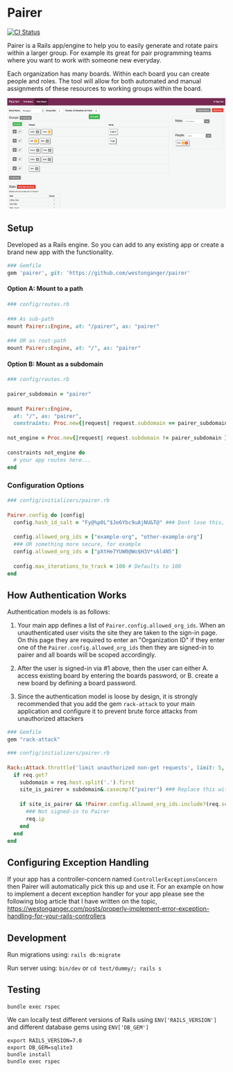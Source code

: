 # Pairer

<a href='https://github.com/westonganger/pairer/actions' target='_blank'><img src="https://github.com/westonganger/pairer/workflows/Tests/badge.svg" style="max-width:100%;" height='21' style='border:0px;height:21px;' border='0' alt="CI Status"></a>

Pairer is a Rails app/engine to help you to easily generate and rotate pairs within a larger group. For example its great for pair programming teams where you want to work with someone new everyday.

Each organization has many boards. Within each board you can create people and roles. The tool will allow for both automated and manual assignments of these resources to working groups within the board.

![Screenshot](/screenshot.png)

## Setup

Developed as a Rails engine. So you can add to any existing app or create a brand new app with the functionality.

```ruby
### Gemfile
gem 'pairer', git: 'https://github.com/westonganger/pairer'
```


#### Option A: Mount to a path

```ruby
### config/routes.rb

### As sub-path
mount Pairer::Engine, at: "/pairer", as: "pairer"

### OR as root-path
mount Pairer::Engine, at: "/", as: "pairer"
```

#### Option B: Mount as a subdomain

```ruby
### config/routes.rb

pairer_subdomain = "pairer"

mount Pairer::Engine, 
  at: "/", as: "pairer", 
  constraints: Proc.new{|request| request.subdomain == pairer_subdomain }

not_engine = Proc.new{|request| request.subdomain != pairer_subdomain }

constraints not_engine do
  # your app routes here...
end
```

### Configuration Options

```ruby
### config/initializers/pairer.rb

Pairer.config do |config|
  config.hash_id_salt = "Fy@%p0L^$Je6Ybc9uAjNU&T@" ### Dont lose this, this is used to generate public_ids for your records using hash_ids gem

  config.allowed_org_ids = ["example-org", "other-example-org"]
  ### OR something more secure, for example
  config.allowed_org_ids = ["pXtHe7YUW0@Wo$H3V*s6l4N5"]

  config.max_iterations_to_track = 100 # Defaults to 100
end
```

## How Authentication Works

Authentication models is as follows:

1. Your main app defines a list of `Pairer.config.allowed_org_ids`. When an unauthenticated user visits the site they are taken to the sign-in page. On this page they are required to enter an "Organization ID" if they enter one of the `Pairer.config.allowed_org_ids` then they are signed-in to pairer and all boards will be scoped accordingly.

2. After the user is signed-in via #1 above, then the user can either A. access existing board by entering the boards password, or B. create a new board by defining a board password.

3. Since the authentication model is loose by design, it is strongly recommended that you add the gem `rack-attack` to your main application and configure it to prevent brute force attacks from unauthorized attackers

```ruby
### Gemfile
gem "rack-attack"
```

```ruby
### config/initializers/pairer.rb

Rack::Attack.throttle('limit unauthorized non-get requests', limit: 5, period: 1.minute) do |req|
  if req.get?
    subdomain = req.host.split('.').first
    site_is_pairer = subdomain&.casecmp?("pairer") ### Replace this with whatever logic is applicable to your app

    if site_is_pairer && !Pairer.config.allowed_org_ids.include?(req.session[:pairer_current_org_id])
      ### Not signed-in to Pairer
      req.ip
    end
  end
end
```

## Configuring Exception Handling

If your app has a controller-concern named `ControllerExceptionsConcern` then Pairer will automatically pick this up and use it. For an example on how to implement a decent exception handler for your app please see the following blog article that I have written on the topic, https://westonganger.com/posts/properly-implement-error-exception-handling-for-your-rails-controllers

## Development

Run migrations using: `rails db:migrate`

Run server using: `bin/dev` or `cd test/dummy/; rails s`

## Testing

```
bundle exec rspec
```

We can locally test different versions of Rails using `ENV['RAILS_VERSION']` and different database gems using `ENV['DB_GEM']`

```
export RAILS_VERSION=7.0
export DB_GEM=sqlite3
bundle install
bundle exec rspec
```

